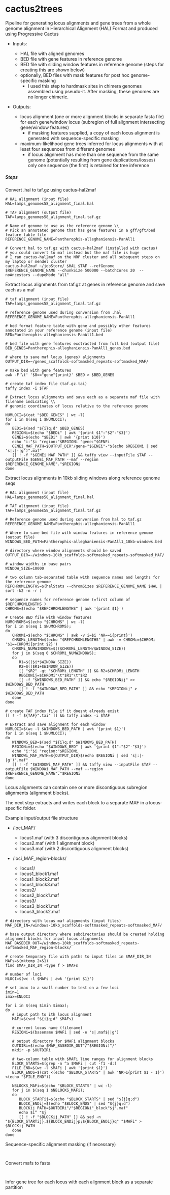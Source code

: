 # cactus2trees

Pipeline for generating locus alignments and gene trees from a whole genome alignment in Hierarchical Alignment (HAL) Format and produced using Progressive Cactus

- Inputs:
  - HAL file with aligned genomes
  - BED file with gene features in reference genome
  - BED file with sliding window features in reference genome (steps for creating this are shown below)
  - optionally, BED files with mask features for post hoc genome-specific masking
    - I used this step to hardmask sites in chimera genomes assembled using pseudo-it. After masking, these genomes are no longer chimeric.

- Outputs:
  - locus alignment (one or more alignment blocks in separate fasta file) for each gene/window locus (subregion of full alignment intersecting gene/window features)
    - if masking features supplied, a copy of each locus alignment is generated with sequence-specific masking
  - maximum-likelihood gene trees inferred for locus alignments with at least four sequences from different genomes
    - if locus alignment has more than one sequence from the same genome (potentially resulting from gene duplications/losses) only one sequence (the first) is retained for tree inference

##### Steps

Convert .hal to taf.gz using cactus-hal2maf

```
# HAL alignment (input file)
HAL=lamps_genomes58_alignment_final.hal

# TAF alignment (output file)
TAF=lamps_genomes58_alignment_final.taf.gz

# Name of genome to use as the reference genome \\
# Pick an annotated genome that has gene features in a gff/gft/bed feature table file
REFERENCE_GENOME_NAME=Pantherophis-alleghaniensis-PanAll1

# Convert hal to taf.gz with cactus-hal2maf (installed with cactus)
# you could convert to maf instead but the maf file is huge
# I ran cactus-hal2maf on the NRP cluster and all subsquent steps on my laptop or mendel cluster
cactus-hal2maf ~/jobStore/ $HAL $TAF --refGenome $REFERENCE_GENOME_NAME --chunkSize 500000 --batchCores 20  --noAncestors --dupeMode "all"

```

<!--

Convert taf.gz to Multiple Alignment Format (.maf) using taffy

```
### Use the program taffy for taf indexing, conversion to maf, maf indexing, and extracting subregions from maf

### input/output files

# taf.gz alignment (input file)
TAF=lamps_genomes58_alignment_final.taf.gz

# MAF alignment (output file)
MAF=lamps_genomes58_alignment_final.maf

##### do stuff

# create taf index file (taf.gz.tai)
taffy index -i $TAF

# convert taf.gz to maf
taffy view --inputFile $TAFGZ_PATH_LOCAL --outputFile $MAF_PATH_LOCAL --maf

# create maf index file (maf.tai)
taffy index -i $MAF

```
-->

Extract locus alignments from taf.gz at genes in reference genome and save each as a maf

```
# taf alignment (input file)
TAF=lamps_genomes58_alignment_final.taf.gz

# reference genome used during conversion from .hal
REFERENCE_GENOME_NAME=Pantherophis-alleghaniensis-PanAll1

# bed format feature table with gene and possibly other features annotated in your reference genome (input file)
BED=Pantherophis-alleghaniensis-PanAll1.bed

# bed file with gene features exctracted from full bed (output file)
BED_GENES=Pantherophis-alleghaniensis-PanAll1_genes.bed

# where to save maf locus (genes) alignments
OUTPUT_DIR=~/genes_scaffolds-softmasked_repeats-softmasked_MAF/

# make bed with gene features
awk -F'\t' '$8=="gene"{print}' $BED > $BED_GENES

# create taf index file (taf.gz.tai)
taffy index -i $TAF

# Extract locus alignments and save each as a separate maf file with filename indicating \\
# genomic coordinates of locus relative to the reference genome

NUMLOCI=$(cat "$BED_GENES" | wc -l)
for i in $(seq 1 $NUMLOCI);
do
   BEDi=$(sed "${i}q;d" $BED_GENES)
   REGIONi=$(echo "$BEDi" | awk '{print $1":"$2"-"$3}')
   GENEi=$(echo "$BEDi" | awk '{print $10}')
   echo "i:"$i "region:"$REGIONi "gene:"$GENEi
   GENEi_MAF_PATH=$OUTPUT_DIR"/gene-"$GENEi"-"$(echo $REGIONi | sed 's|:|-|g')".maf"
   [[ ! -f "$GENEi_MAF_PATH" ]] && taffy view --inputFile $TAF --outputFile $GENEi_MAF_PATH --maf --region $REFERENCE_GENOME_NAME"."$REGIONi
done
```

Extract locus alignments in 10kb sliding windows along reference genome seqs

```
# HAL alignment (input file)
HAL=lamps_genomes58_alignment_final.hal

# TAF alignment (input file)
TAF=lamps_genomes58_alignment_final.taf.gz

# Reference genome used during conversion from hal to taf.gz
REFERENCE_GENOME_NAME=Pantherophis-alleghaniensis-PanAll1

# Where to save bed file with window features in reference genome (output file)
WINDOWS_BED_PATH=Pantherophis-alleghaniensis-PanAll1_10kb-windows.bed

# directory where window alignments should be saved
OUTPUT_DIR=~/windows-10kb_scaffolds-softmasked_repeats-softmasked_MAF/

# window widths in base pairs
WINDOW_SIZE=10000

# two column tab-separated table with sequence names and lengths for the reference genome
REFCHROMLENGTHS=$(halStats --chromSizes $REFERENCE_GENOME_NAME $HAL | sort -k2 -n -r )

# sequence names for reference genome (=first column of $REFCHROMLENGTHS )
CHROMS=$(echo "$REFCHROMLENGTHS" | awk '{print $1}')

# Create BED file with window features
NUMCHROMS=$(echo "$CHROMS" | wc -l)
for i in $(seq 1 $NUMCHROMS);
do
   CHROMi=$(echo "$CHROMS" | awk -v i=$i 'NR==i{print}')
   CHROMi_LENGTH=$(echo "$REFCHROMLENGTHS" | awk -v CHROMi=$CHROMi '$1==CHROMi{print $2}')
   CHROMi_NUMWINDOWS=$(($CHROMi_LENGTH/$WINDOW_SIZE))
   for j in $(seq 0 $CHROMi_NUMWINDOWS);
   do
      R1=$(($j*$WINDOW_SIZE))
      R2=$(($R1+$WINDOW_SIZE))
      [[ "$R2" -gt "$CHROMi_LENGTH" ]] && R2=$CHROMi_LENGTH
      REGIONij=$CHROMi"\t"$R1"\t"$R2
      [[ -f "$WINDOWS_BED_PATH" ]] && echo "$REGIONij" >> $WINDOWS_BED_PATH
      [[ ! -f "$WINDOWS_BED_PATH" ]] && echo "$REGIONij" > $WINDOWS_BED_PATH
   done
done

# create TAF index file if it doesnt already exist
[[ ! -f ${TAF}".tai" ]] && taffy index -i $TAF

# Extract and save alignment for each window
NUMLOCI=$(wc -l $WINDOWS_BED_PATH | awk '{print $1}')
for i in $(seq 1 $NUMLOCI);
do
   WINDOWS_BED=$(sed "${i}q;d" $WINDOWS_BED_PATH)
   REGIONi=$(echo "$WINDOWS_BED" | awk '{print $1":"$2"-"$3}')
   echo "i:"$i "region:"$REGIONi
   WINDOWi_MAF_PATH=${OUTPUT_DIR}$(echo $REGIONi | sed 's|:|-|g')".maf"
   [[ ! -f "$WINDOWi_MAF_PATH" ]] && taffy view --inputFile $TAF --outputFile $WINDOWi_MAF_PATH --maf --region $REFERENCE_GENOME_NAME"."$REGIONi
done
```

Locus alignments can contain one or more discontiguous subregion alignments (alignment blocks).

The next step extracts and writes each block to a separate MAF in a locus-specific folder.

Example input/output file structure

- /loci_MAF/
  - locus1.maf (with 3 discontiguous alignment blocks)
  - locus2.maf (with 1 alignment block)
  - locus3.maf (with 2 discontiguous alignment blocks)

- /loci_MAF_region-blocks/
  - locus1/
   - locus1_block1.maf
   - locus1_block2.maf
   - locus1_block3.maf
  - locus2/
   - locus2_block1.maf
  - locus3/
   - locus3_block1.maf
   - locus3_block2.maf

```
# directory with locus maf alignments (input files)
MAF_DIR_IN=/windows-10kb_scaffolds-softmasked_repeats-softmasked_MAF/

# base output directory where subdirectories should be created holding alignment blocks for input locus alignments
MAF_BASEDIR_OUT=/windows-10kb_scaffolds-softmasked_repeats-softmasked_MAF_region-blocks/

# create temporary file with paths to input files in $MAF_DIR_IN
MAFs=$(mktemp 2>&1)
find $MAF_DIR_IN -type f > $MAFs

# number of loci
NLOCI=$(wc -l $MAFs | awk '{print $1}')

# set imax to a small number to test on a few loci
imin=1 
imax=$NLOCI

for i in $(seq $imin $imax);
do
   # input path to ith locus alignment
   MAFi=$(sed "${i}q;d" $MAFs)
   
   # current locus name (filename)
   REGIONi=$(basename $MAFi | sed -e 's|.maf$||g')

   # output directory for $MAFi alignment blocks
   OUTDIRi=$(echo $MAF_BASEDIR_OUT"/"$REGIONi)"/"
   mkdir -p $OUTDIRi

   # two-column table with $MAFi line ranges for alignment blocks
   BLOCK_STARTS=$(grep -n ^a $MAFi | cut -f1 -d:)
   FILE_END=$(wc -l $MAFi | awk '{print $1}')
   BLOCK_ENDS=$(cat <(echo "$BLOCK_STARTS" | awk 'NR>1{print $1 - 1}') <(echo "$FILE_END"))
   
   NBLOCKS_MAFi=$(echo "$BLOCK_STARTS" | wc -l)
   for j in $(seq 1 $NBLOCKS_MAFi);
   do
      BLOCK_STARTij=$(echo "$BLOCK_STARTS" | sed "${j}q;d")
      BLOCK_ENDij=$(echo "$BLOCK_ENDS" | sed "${j}q;d")
      BLOCKij_PATH=$OUTDIRi"/"$REGIONi"_block"$j".maf"
      echo $i" "$j
      [[ ! -f "$BLOCKij_PATH" ]] && sed -n "${BLOCK_STARTij},${BLOCK_ENDij}p;${BLOCK_ENDij}q" "$MAFi" > $BLOCKij_PATH
   done
done

```

Sequence-specific alignment masking (if necessary)

```


```

Convert mafs to fasta

```


```

Infer gene tree for each locus with each alignment block as a separate partition

```


```


